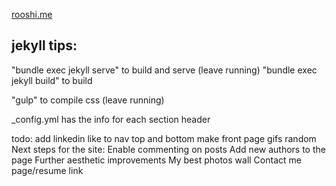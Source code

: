 [rooshi.me](rooshi.me)

## jekyll tips:

"bundle exec jekyll serve" to build and serve (leave running)
"bundle exec jekyll build" to build

"gulp" to compile css (leave running)

_config.yml has the info for each section header

todo:
add linkedin like to nav top and bottom
make front page gifs random
Next steps for the site:
Enable commenting on posts
Add new authors to the page
Further aesthetic improvements
My best photos wall
Contact me page/resume link